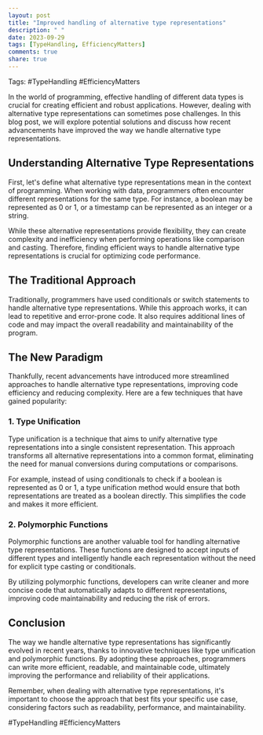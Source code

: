 ```yaml
---
layout: post
title: "Improved handling of alternative type representations"
description: " "
date: 2023-09-29
tags: [TypeHandling, EfficiencyMatters]
comments: true
share: true
---
```


Tags: #TypeHandling #EfficiencyMatters

In the world of programming, effective handling of different data types is crucial for creating efficient and robust applications. However, dealing with alternative type representations can sometimes pose challenges. In this blog post, we will explore potential solutions and discuss how recent advancements have improved the way we handle alternative type representations.

## Understanding Alternative Type Representations

First, let's define what alternative type representations mean in the context of programming. When working with data, programmers often encounter different representations for the same type. For instance, a boolean may be represented as 0 or 1, or a timestamp can be represented as an integer or a string.

While these alternative representations provide flexibility, they can create complexity and inefficiency when performing operations like comparison and casting. Therefore, finding efficient ways to handle alternative type representations is crucial for optimizing code performance.

## The Traditional Approach

Traditionally, programmers have used conditionals or switch statements to handle alternative type representations. While this approach works, it can lead to repetitive and error-prone code. It also requires additional lines of code and may impact the overall readability and maintainability of the program.

## The New Paradigm

Thankfully, recent advancements have introduced more streamlined approaches to handle alternative type representations, improving code efficiency and reducing complexity. Here are a few techniques that have gained popularity:

### 1. Type Unification

Type unification is a technique that aims to unify alternative type representations into a single consistent representation. This approach transforms all alternative representations into a common format, eliminating the need for manual conversions during computations or comparisons.

For example, instead of using conditionals to check if a boolean is represented as 0 or 1, a type unification method would ensure that both representations are treated as a boolean directly. This simplifies the code and makes it more efficient.

### 2. Polymorphic Functions

Polymorphic functions are another valuable tool for handling alternative type representations. These functions are designed to accept inputs of different types and intelligently handle each representation without the need for explicit type casting or conditionals.

By utilizing polymorphic functions, developers can write cleaner and more concise code that automatically adapts to different representations, improving code maintainability and reducing the risk of errors.

## Conclusion

The way we handle alternative type representations has significantly evolved in recent years, thanks to innovative techniques like type unification and polymorphic functions. By adopting these approaches, programmers can write more efficient, readable, and maintainable code, ultimately improving the performance and reliability of their applications.

Remember, when dealing with alternative type representations, it's important to choose the approach that best fits your specific use case, considering factors such as readability, performance, and maintainability.

#TypeHandling #EfficiencyMatters